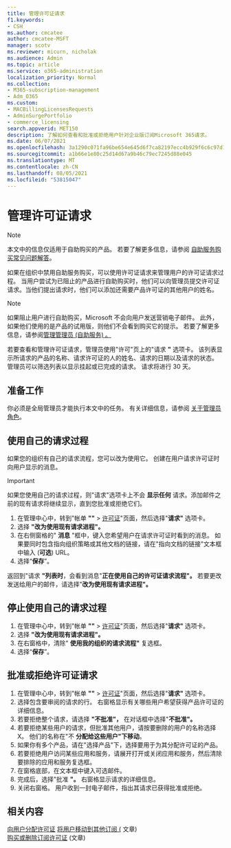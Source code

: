 ```yaml
---
title: 管理许可证请求
f1.keywords:
- CSH
ms.author: cmcatee
author: cmcatee-MSFT
manager: scotv
ms.reviewer: micurn, nicholak
ms.audience: Admin
ms.topic: article
ms.service: o365-administration
localization_priority: Normal
ms.collection:
- M365-subscription-management
- Adm_O365
ms.custom:
- MACBillingLicensesRequests
- AdminSurgePortfolio
- commerce_licensing
search.appverid: MET150
description: 了解如何查看和批准或拒绝用户针对企业版订阅Microsoft 365请求。
ms.date: 06/07/2021
ms.openlocfilehash: 3a1290c071fa96be654e645d6f7ca82197ecc4b929f6c6c97d1b2c61625b5ef7
ms.sourcegitcommit: a1b66e1e80c25d14d67a9b46c79ec7245d88e045
ms.translationtype: MT
ms.contentlocale: zh-CN
ms.lasthandoff: 08/05/2021
ms.locfileid: "53815047"
---
```

# <a name="manage-license-requests"></a>管理许可证请求

> [!NOTE]
> 本文中的信息仅适用于自助购买的产品。 若要了解更多信息，请参阅 [自助服务购买常见问题解答](../subscriptions/self-service-purchase-faq.yml)。

如果在组织中禁用自助服务购买，可以使用许可证请求来管理用户的许可证请求过程。 当用户尝试为已阻止的产品进行自助购买时，他们可以向管理员提交许可证请求。当他们提出请求时，他们可以添加还需要产品许可证的其他用户的姓名。

> [!NOTE]
> 如果阻止用户进行自助购买，Microsoft 不会向用户发送营销电子邮件。 此外，如果他们使用的是产品的试用版，则他们不会看到购买它的提示。 若要了解更多信息，请参阅[管理管理员 (自助服务) 。 ](../subscriptions/manage-self-service-purchases-admins.md)

若要查看和管理许可证请求，管理员使用"许可"页上的"请求 **"** 选项卡。 该列表显示所请求的产品的名称、请求许可证的人的姓名、请求的日期以及请求的状态。 管理员可以筛选列表以显示挂起或已完成的请求。 请求将进行 30 天。

## <a name="before-you-begin"></a>准备工作

你必须是全局管理员才能执行本文中的任务。 有关详细信息，请参阅 [关于管理员角色](../../admin/add-users/about-admin-roles.md)。

## <a name="use-your-own-request-process"></a>使用自己的请求过程

如果您的组织有自己的请求流程，您可以改为使用它。 创建在用户请求许可证时向用户显示的消息。

> [!IMPORTANT]
> 如果您使用自己的请求过程，则"请求"选项卡上不会 **显示任何** 请求。添加邮件之前的现有请求将继续显示，直到您批准或拒绝它们。

1. 在管理中心中，转到"帐单 **""**  >  <a href="https://go.microsoft.com/fwlink/p/?linkid=842264" target="_blank">许可证</a>"页面，然后选择"**请求"** 选项卡。
2. 选择 **"改为使用现有请求进程"。**
3. 在右侧窗格的" **消息** "框中，键入您希望用户在请求许可证时看到的消息。 如果要同时包含指向组织策略或其他文档的链接，请在"指向文档的链接"文本框中输入 (**可选**) URL。
4. 选择“**保存**”。

返回到"请求 **"列表时**，会看到消息"**正在使用自己的许可证请求流程"。** 若要更改发送给用户的邮件，请选择"**改为使用现有请求进程"。**

## <a name="stop-using-your-own-request-process"></a>停止使用自己的请求过程

1. 在管理中心中，转到"帐单 **""**  >  <a href="https://go.microsoft.com/fwlink/p/?linkid=842264" target="_blank">许可证</a>"页面，然后选择"**请求"** 选项卡。
2. 选择 **"改为使用现有请求进程"。**
3. 在右窗格中，清除" **使用我的组织的请求流程"** 复选框。
4. 选择“**保存**”。

## <a name="approve-or-deny-a-license-request"></a>批准或拒绝许可证请求

1. 在管理中心中，转到"帐单 **""**  >  <a href="https://go.microsoft.com/fwlink/p/?linkid=842264" target="_blank">许可证</a>"页面，然后选择"**请求"** 选项卡。
2. 选择包含要审阅的请求的行。 右窗格显示有关哪些用户希望获得产品许可证的详细信息。
3. 若要拒绝整个请求，请选择 **"不批准"，** 在对话框中选择"**不批准"。**
4. 若要拒绝某些用户的请求，但批准其他用户，请按要删除的用户的名称选择 X。 他们的名称在"不 **分配给这些用户"下移动**。
5. 如果你有多个产品，请在"选择产品"下，选择要用于为其分配许可证的产品。
6. 若要拒绝用户访问某些应用和服务，请展开打开或关闭应用和服务，然后清除要排除的应用和服务复选框。
7. 在窗格底部，在文本框中键入可选邮件。
8. 完成后，选择"批准 **"。** 右窗格显示请求的详细信息。
9. 关闭右窗格。
    用户收到一封电子邮件，指出其请求已获得批准或拒绝。

## <a name="related-content"></a>相关内容

[向用户分配许可证](../../admin/manage/assign-licenses-to-users.md)
[将用户移动到其他订阅 (](../subscriptions/move-users-different-subscription.md) 文章) \
[购买或删除订阅许可证](buy-licenses.md) (文章) 

